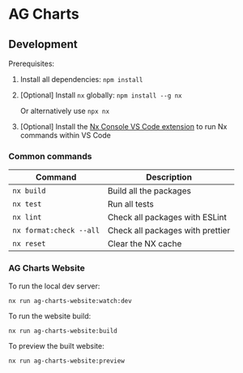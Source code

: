 # AG Charts

## Development

Prerequisites:

1. Install all dependencies: `npm install`
2. [Optional] Install `nx` globally: `npm install --g nx`

    Or alternatively use `npx nx`

3. [Optional] Install the [Nx Console VS Code extension](https://marketplace.visualstudio.com/items?itemName=nrwl.angular-console) to run Nx commands within VS Code

### Common commands

| Command                 | Description                      |
| ----------------------- | -------------------------------- |
| `nx build`              | Build all the packages           |
| `nx test`               | Run all tests                    |
| `nx lint`               | Check all packages with ESLint   |
| `nx format:check --all` | Check all packages with prettier |
| `nx reset`              | Clear the NX cache               |

### AG Charts Website

To run the local dev server:

```
nx run ag-charts-website:watch:dev
```

To run the website build:

```
nx run ag-charts-website:build
```

To preview the built website:

```
nx run ag-charts-website:preview
```
